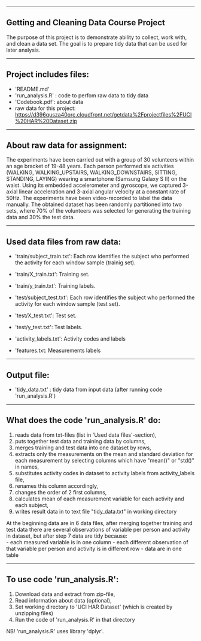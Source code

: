 
----------------------------------------
Getting and Cleaning Data Course Project
----------------------------------------
The purpose of this project is to demonstrate ability to collect, work with, and clean a data set. The goal is to prepare tidy data that can be used for later analysis.

------------------------------
Project includes files: 
------------------------------
- 'README.md'
- 'run_analysis.R' : code to perfom raw data to tidy data
- 'Codebook.pdf': about data 
- raw data for this project:   https://d396qusza40orc.cloudfront.net/getdata%2Fprojectfiles%2FUCI%20HAR%20Dataset.zip

------------------------------
About raw data for assignment:
------------------------------
The experiments have been carried out with a group of 30 volunteers within an age bracket of 19-48 years. Each person performed six activities (WALKING, WALKING_UPSTAIRS, WALKING_DOWNSTAIRS, SITTING, STANDING, LAYING) wearing a smartphone (Samsung Galaxy S II) on the waist. Using its embedded accelerometer and gyroscope, we captured 3-axial linear acceleration and 3-axial angular velocity at a constant rate of 50Hz. The experiments have been video-recorded to label the data manually. The obtained dataset has been randomly partitioned into two sets, where 70% of the volunteers was selected for generating the training data and 30% the test data.

------------------------------
Used data files from raw data:
------------------------------
- 'train/subject_train.txt': Each row identifies the subject who performed the activity for each window sample (trainig set). 

- 'train/X_train.txt': Training set.

- 'train/y_train.txt': Training labels.

- 'test/subject_test.txt': Each row identifies the subject who performed the activity for each window sample (test set). 

- 'test/X_test.txt': Test set.

- 'test/y_test.txt': Test labels.

- 'activity_labels.txt': Activity codes and labels

- 'features.txt: Measurements labels

------------
Output file:
------------

- 'tidy_data.txt' : tidy data from input data (after running code 'run_analysis.R')

----------------------------------------------
What does the code 'run_analysis.R' do:
-----------------------------------------------

1. reads data from txt-files (list in 'Used data files'-section),
2. puts together test data and training data by columns,
3. merges training and test data into one dataset by rows, 
3. extracts only the measurements on the mean and standard deviation for each measurement by 
selecting columns which have "mean()" or "std()" in names,
4. substitutes activity codes in dataset to activity labels from activity_labels file,
5. renames this column accordingly, 
6. changes the order of 2 first columns, 
7. calculates mean of each measurement variable for each activity and each subject,
8. writes result data in to text file "tidy_data.txt" in working directory


At the beginning data are in 6 data files, after merging together training and test data there are several observations of variable per person and activity in dataset, but after step 7 data are tidy because:  
	-  each measured variable is in one column
	-  each different observation of that variable per person and activity is in different row
	-  data are in one table 


-------------------------------
To use code 'run_analysis.R':
-------------------------------

1. Download data and extract from zip-file, 
2. Read information about data (optional),
3. Set working directory to 'UCI HAR Dataset' (which is created by unzipping files)
4. Run the code of 'run_analysis.R' in that directory

NB! 'run_analysis.R' uses library 'dplyr'.
